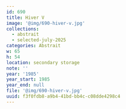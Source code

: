 ```yaml
---
id: 690
title: Hiver V
image: '@img/690-hiver-v.jpg'
collections:
  - abstrait
  - selected-july-2025
categories: Abstrait
w: 65
h: 54
location: secondary storage
note: ''
year: '1985'
year_start: 1985
year_end: null
file: '@img/690-hiver-v.jpg'
uuid: f3f0fdb8-a9b4-41bd-bb4c-c08dde4298c4
---
```


